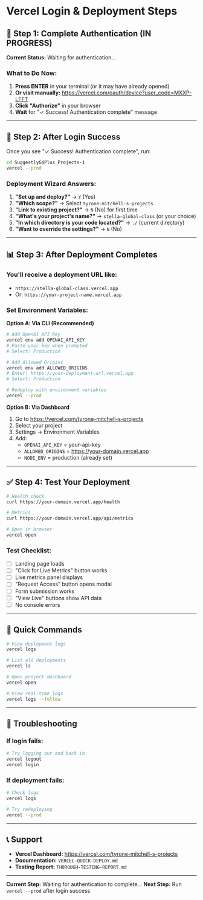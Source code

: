 # Vercel Login & Deployment Steps

## 🔐 Step 1: Complete Authentication (IN PROGRESS)

**Current Status:** Waiting for authentication...

### What to Do Now:
1. **Press ENTER** in your terminal (or it may have already opened)
2. **Or visit manually:** https://vercel.com/oauth/device?user_code=MXXP-LFFT
3. **Click "Authorize"** in your browser
4. **Wait** for "✓ Success! Authentication complete" message

---

## 🚀 Step 2: After Login Success

Once you see "✓ Success! Authentication complete", run:

```bash
cd SuggestlyG4Plus_Projects-1
vercel --prod
```

### Deployment Wizard Answers:
1. **"Set up and deploy?"** → `Y` (Yes)
2. **"Which scope?"** → Select `tyrone-mitchell-s-projects`
3. **"Link to existing project?"** → `N` (No) for first time
4. **"What's your project's name?"** → `stella-global-class` (or your choice)
5. **"In which directory is your code located?"** → `./` (current directory)
6. **"Want to override the settings?"** → `N` (No)

---

## 📊 Step 3: After Deployment Completes

### You'll receive a deployment URL like:
- `https://stella-global-class.vercel.app`
- Or: `https://your-project-name.vercel.app`

### Set Environment Variables:

**Option A: Via CLI (Recommended)**
```bash
# Add OpenAI API Key
vercel env add OPENAI_API_KEY
# Paste your key when prompted
# Select: Production

# Add Allowed Origins
vercel env add ALLOWED_ORIGINS
# Enter: https://your-deployment-url.vercel.app
# Select: Production

# Redeploy with environment variables
vercel --prod
```

**Option B: Via Dashboard**
1. Go to https://vercel.com/tyrone-mitchell-s-projects
2. Select your project
3. Settings → Environment Variables
4. Add:
   - `OPENAI_API_KEY` = your-api-key
   - `ALLOWED_ORIGINS` = https://your-domain.vercel.app
   - `NODE_ENV` = production (already set)

---

## ✅ Step 4: Test Your Deployment

```bash
# Health check
curl https://your-domain.vercel.app/health

# Metrics
curl https://your-domain.vercel.app/api/metrics

# Open in browser
vercel open
```

### Test Checklist:
- [ ] Landing page loads
- [ ] "Click for Live Metrics" button works
- [ ] Live metrics panel displays
- [ ] "Request Access" button opens modal
- [ ] Form submission works
- [ ] "View Live" buttons show API data
- [ ] No console errors

---

## 🎯 Quick Commands

```bash
# View deployment logs
vercel logs

# List all deployments
vercel ls

# Open project dashboard
vercel open

# View real-time logs
vercel logs --follow
```

---

## 🐛 Troubleshooting

### If login fails:
```bash
# Try logging out and back in
vercel logout
vercel login
```

### If deployment fails:
```bash
# Check logs
vercel logs

# Try redeploying
vercel --prod
```

---

## 📞 Support

- **Vercel Dashboard:** https://vercel.com/tyrone-mitchell-s-projects
- **Documentation:** `VERCEL-QUICK-DEPLOY.md`
- **Testing Report:** `THOROUGH-TESTING-REPORT.md`

---

**Current Step:** Waiting for authentication to complete...
**Next Step:** Run `vercel --prod` after login success
